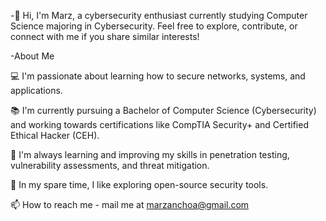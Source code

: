 -👋 Hi, I'm Marz, a cybersecurity enthusiast currently studying Computer Science majoring in Cybersecurity. 
Feel free to explore, contribute, or connect with me if you share similar interests!

-About Me

💻 I'm passionate about learning how to secure networks, systems, and applications.

📚 I'm currently pursuing a Bachelor of Computer Science (Cybersecurity) and working towards certifications like CompTIA Security+ and Certified Ethical Hacker (CEH).

🌱 I'm always learning and improving my skills in penetration testing, vulnerability assessments, and threat mitigation.

🔭 In my spare time, I like exploring open-source security tools.

📫 How to reach me - mail me at marzanchoa@gmail.com

<!---
MaCisHacked/MaCisHacked is a ✨ special ✨ repository because its `README.md` (this file) appears on your GitHub profile.
You can click the Preview link to take a look at your changes.
--->
